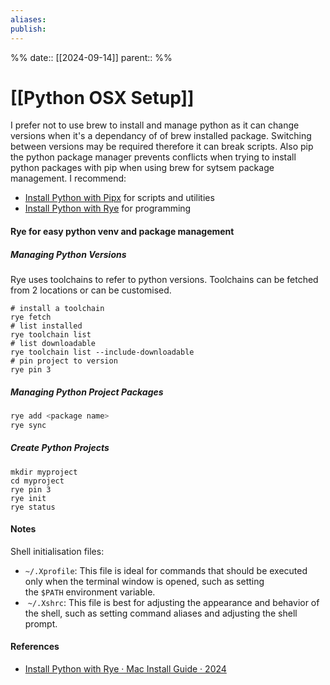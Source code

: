 ```yaml
---
aliases: 
publish: 
---
```

%%
date:: [[2024-09-14]]
parent:: 
%%
# [[Python OSX Setup]]

I prefer not to use brew to install and manage python as it can change versions when it's a dependancy of of brew installed package. Switching between versions may be required therefore it can break scripts. Also pip the python package manager prevents conflicts when trying to install python packages with pip when using brew for sytsem package management. I recommend:
- [Install Python with Pipx](https://mac.install.guide/python/pipx) for scripts and utilities
- [Install Python with Rye](https://mac.install.guide/python/install-rye) for programming

#### Rye for easy python venv and package management

##### Managing Python Versions
Rye uses toolchains to refer to python versions. Toolchains can be fetched from 2 locations or can be customised.
```
# install a toolchain
rye fetch
# list installed
rye toolchain list
# list downloadable
rye toolchain list --include-downloadable
# pin project to version
rye pin 3
```
##### Managing Python Project Packages

```bash
rye add <package name>
rye sync
```
##### Create Python Projects
```
mkdir myproject
cd myproject
rye pin 3
rye init
rye status
```
#### Notes

Shell initialisation files:

- `~/.Xprofile`: This file is ideal for commands that should be executed only when the terminal window is opened, such as setting the `$PATH` environment variable.
-  `~/.Xshrc`: This file is best for adjusting the appearance and behavior of the shell, such as setting command aliases and adjusting the shell prompt.
#### References
- [Install Python with Rye · Mac Install Guide · 2024](https://mac.install.guide/python/install-rye)